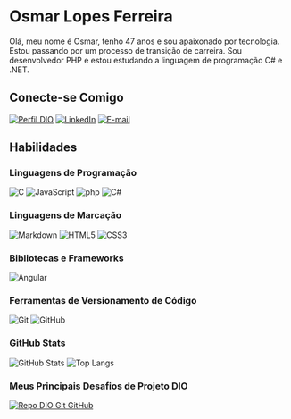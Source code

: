 # Osmar Lopes Ferreira
Olá, meu nome é Osmar, tenho 47 anos e sou apaixonado por tecnologia. Estou passando por um processo de transição de carreira. Sou desenvolvedor PHP e estou estudando a linguagem de programação C# e .NET.

## Conecte-se Comigo
[![Perfil DIO](https://img.shields.io/badge/-Meu%20Perfil%20na%20DIO-30A3DC?style=for-the-badge)](https://web.dio.me/users/osmarlf1)
[![LinkedIn](https://img.shields.io/badge/LinkedIn-000?style=for-the-badge&logo=linkedin&logoColor=0E76A8)](https://www.linkedin.com/in/osmar-lopes-ferreira/)
[![E-mail](https://img.shields.io/badge/-Email-000?style=for-the-badge&logo=microsoft-outlook&logoColor=007BFF)](mailto:osmarlf1@gmail.com)

## Habilidades
### Linguagens de Programação
![C](https://img.shields.io/badge/C-000?style=for-the-badge&logo=c) 
![JavaScript](https://img.shields.io/badge/JavaScript-000?style=for-the-badge&logo=javascript) 
![php](https://img.shields.io/badge/php-000?style=for-the-badge&logo=php) 
![C#](https://img.shields.io/badge/C%23-000?style=for-the-badge&logo=c-sharp&logoColor=823085)

### Linguagens de Marcação
![Markdown](https://img.shields.io/badge/Markdown-000?style=for-the-badge&logo=markdown)
![HTML5](https://img.shields.io/badge/HTML5-000?style=for-the-badge&logo=html5)
![CSS3](https://img.shields.io/badge/CSS3-000?style=for-the-badge&logo=css3&logoColor=264CE4)

### Bibliotecas e Frameworks
![Angular](https://img.shields.io/badge/Angular-000?style=for-the-badge&logo=angular&logoColor=C3002F)

### Ferramentas de Versionamento de Código
![Git](https://img.shields.io/badge/Git-000?style=for-the-badge&logo=Git)
![GitHub](https://img.shields.io/badge/GitHub-000?style=for-the-badge&logo=GitHub)

### GitHub Stats
![GitHub Stats](https://github-readme-stats.vercel.app/api?username=osmarlopesferreira&theme=transparent&bg_color=000&border_color=30A3DC&show_icons=true&icon_color=30A3DC&title_color=E94D5F&text_color=FFF)
![Top Langs](https://github-readme-stats-git-masterrstaa-rickstaa.vercel.app/api/top-langs/?username=osmarlopesferreira&layout=compact&bg_color=000&border_color=30A3DC&title_color=E94D5F&text_color=FFF)

### Meus Principais Desafios de Projeto DIO
[![Repo DIO Git GitHub](https://github-readme-stats.vercel.app/api/pin/?username=osmarlopesferreira&repo=dio-lab-open-source&bg_color=000&border_color=30A3DC&show_icons=true&icon_color=30A3DC&title_color=E94D5F&text_color=FFF)](https://github.com/osmarlopesferreira/dio-lab-open-source)
